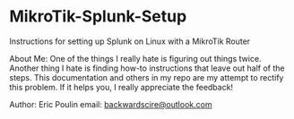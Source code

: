 # MikroTik-Splunk-Setup
Instructions for setting up Splunk on Linux with a MikroTik Router







About Me: One of the things I really hate is figuring out things twice. Another thing I hate is finding how-to instructions that leave out half of the steps. This documentation and others in my repo are my attempt to rectify this problem. If it helps you, I really appreciate the feedback!

Author: Eric Poulin
email: backwardscire@outlook.com